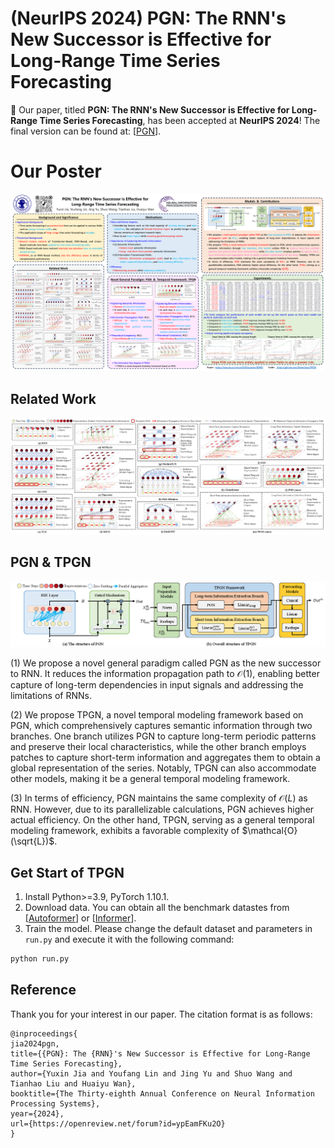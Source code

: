 # (NeurIPS 2024) PGN: The RNN's New Successor is Effective for Long-Range Time Series Forecasting

🚩 Our paper, titled **PGN: The RNN's New Successor is Effective for Long-Range Time Series Forecasting**, has been accepted at **NeurIPS 2024**! The final version can be found at: [[PGN](https://openreview.net/forum?id=ypEamFKu2O)]. 

# Our Poster

![Poster](imgs/poster.png)

## Related Work

![Related_Work](imgs/Figure1.png)

## PGN & TPGN

![PGN](imgs/Figure2.png)

(1) We propose a novel general paradigm called PGN as the new successor to RNN. It reduces the information propagation path to $\mathcal{O}(1)$, enabling better capture of long-term dependencies in input signals and addressing the limitations of RNNs.

(2) We propose TPGN, a novel temporal modeling framework based on PGN, which comprehensively captures semantic information through two branches. One branch utilizes PGN to capture long-term periodic patterns and preserve their local characteristics, while the other branch employs patches to capture short-term information and aggregates them to obtain a global representation of the series. Notably, TPGN can also accommodate other models, making it be a general temporal modeling framework. 

(3) In terms of efficiency, PGN maintains the same complexity of $\mathcal{O}(L)$ as RNN. However, due to its parallelizable calculations, PGN achieves higher actual efficiency. On the other hand, TPGN, serving as a general temporal modeling framework, exhibits a favorable complexity of $\mathcal{O}(\sqrt{L})$.



## Get Start of TPGN

1. Install Python>=3.9, PyTorch 1.10.1.
2. Download data. You can obtain all the benchmark datastes from [[Autoformer](https://github.com/thuml/Autoformer)] or [[Informer](https://github.com/zhouhaoyi/Informer2020)].
3. Train the model. Please change the default dataset and parameters in `run.py` and execute it with the following command:

```bash
python run.py
```

## Reference

Thank you for your interest in our paper. The citation format is as follows:

```
@inproceedings{
jia2024pgn,
title={{PGN}: The {RNN}'s New Successor is Effective for Long-Range Time Series Forecasting},
author={Yuxin Jia and Youfang Lin and Jing Yu and Shuo Wang and Tianhao Liu and Huaiyu Wan},
booktitle={The Thirty-eighth Annual Conference on Neural Information Processing Systems},
year={2024},
url={https://openreview.net/forum?id=ypEamFKu2O}
}
```
